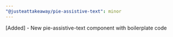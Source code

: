 ```yaml
---
"@justeattakeaway/pie-assistive-text": minor
---
```


[Added] - New pie-assistive-text component with boilerplate code
